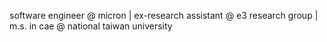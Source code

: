 
software engineer @ micron | ex-research assistant @ e3 research group | m.s. in cae @ national taiwan university
